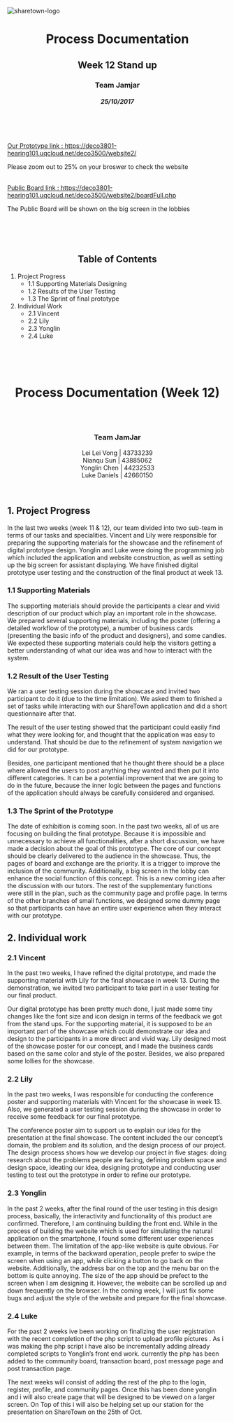 ![sharetown-logo](https://user-images.githubusercontent.com/25241670/29955215-7b4b0072-8f21-11e7-9107-40643d0aad1b.png)

<h1 align="center">Process Documentation</h1>

<h2 align="center">Week 12 Stand up</h2>
<h3 align="center">Team Jamjar</h3>
<h4 align="center"><i>25/10/2017</i></h4>

<br/><br/><br/>


<a href = https://deco3801-hearing101.uqcloud.net/deco3500/website2/>Our Prototype link : https://deco3801-hearing101.uqcloud.net/deco3500/website2/</a>
<p>Please zoom out to 25% on your broswer to check the website</p>
<br/>
<a href = https://deco3801-hearing101.uqcloud.net/deco3500/website2/boardFull.php> Public Board link : https://deco3801-hearing101.uqcloud.net/deco3500/website2/boardFull.php</a>
<p>The Public Board will be shown on the big screen in the lobbies</p>


<br/><br/><br/>

<h2 align="center">Table of Contents</h2>


1. Project Progress	
   * 1.1 Supporting Materials Designing
   * 1.2 Results of the User Testing
   * 1.3 The Sprint of final prototype
2. Individual Work	
   * 2.1 Vincent	
   * 2.2 Lily
   * 2.3 Yonglin	
   * 2.4 Luke	
	
<br><br><br>
<h1 align="center">Process Documentation (Week 12)</h1>
<br/><br/>

<h3 align="center">Team JamJar</h3>
<p align="center">
Lei Lei Vong | 43733239<br/>
Nianqu Sun | 43885062<br/> 
Yonglin Chen | 44232533<br/> 
Luke Daniels | 42660150<br/> 
</p>
<br/>

## 1. Project Progress
In the last two weeks (week 11 & 12), our team divided into two sub-team in terms of our tasks and specialities. Vincent and Lily were responsible for preparing the supporting materials for the showcase and the refinement of digital prototype design. Yonglin and Luke were doing the programming job which included the application and website construction, as well as setting up the big screen for assistant displaying. We have finished digital prototype user testing and the construction of the final product at week 13.  
### 1.1 Supporting Materials
The supporting materials should provide the participants a clear and vivid description of our product which play an important role in the showcase. We prepared several supporting materials, including the poster (offering a detailed workflow of the prototype), a number of business cards (presenting the basic info of the product and designers), and some candies. We expected these supporting materials could help the visitors getting a better understanding of what our idea was and how to interact with the system. 
### 1.2 Result of the User Testing
We ran a user testing session during the showcase and invited two participant to do it (due to the time limitation). We asked them to finished a set of tasks while interacting with our ShareTown application and did a short questionnaire after that. 

The result of the user testing showed that the participant could easily find what they were looking for, and thought that the application was easy to understand. That should be due to the refinement of system navigation we did for our prototype. 

Besides, one participant mentioned that he thought there should be a place where allowed the users to post anything they wanted and then put it into different categories. It can be a potential improvement that we are going to do in the future, because the inner logic between the pages and functions of the application should always be carefully considered and organised. 

### 1.3 The Sprint of the Prototype
The date of exhibition is coming soon. In the past two weeks, all of us are focusing on building the final prototype. Because it is impossible and unnecessary to achieve all functionalities, after a short discussion, we have made a decision about the goal of this prototype. The core of our concept should be clearly delivered to the audience in the showcase. Thus, the pages of board and exchange are the priority. It is a trigger to improve the inclusion of the community. Additionally, a big screen in the lobby can enhance the social function of this concept. This is a new coming idea after the discussion with our tutors. The rest of the supplementary functions were still in the plan, such as the community page and profile page. In terms of the other branches of small functions, we designed some dummy page so that participants can have an entire user experience when they interact with our prototype.

## 2. Individual work
### 2.1 Vincent
In the past two weeks, I have refined the digital prototype, and made the supporting material with Lily for the final showcase in week 13. During the demonstration, we invited two participant to take part in a user testing for our final product. 

Our digital prototype has been pretty much done, I just made some tiny changes like the font size and icon design in terms of the feedback we got from the stand ups. For the supporting material, it is supposed to be an important part of the showcase which could demonstrate our idea and design to the participants in a more direct and vivid way. Lily designed most of the showcase poster for our concept, and I made the business cards based on the same color and style of the poster. Besides, we also prepared some lollies for the showcase.



### 2.2 Lily
In the past two weeks, I was responsible for conducting the conference poster and supporting materials with Vincent for the showcase in week 13. Also, we generated a user testing session during the showcase in order to receive some feedback for our final prototype.

The conference poster aim to support us to explain our idea for the presentation at the final showcase. The content included the our concept’s domain, the problem and its solution, and the design process of our project. The design process shows how we develop our project in five stages: doing research about the problems people are facing, defining problem space and design space, ideating our idea, designing prototype and conducting user testing to test out the prototype in order to refine our prototype.

### 2.3 Yonglin
In the past 2 weeks, after the final round of the user testing in this design process, basically, the interactivity and functionality of this product are confirmed. Therefore, I am continuing building the front end. While in the process of building the website which is used for simulating the natural application on the smartphone, I found some different user experiences between them. The limitation of the app-like website is quite obvious. For example, in terms of the backward operation, people prefer to swipe the screen when using an app, while clicking a button to go back on the website. Additionally, the address bar on the top and the menu bar on the bottom is quite annoying. The size of the app should be prefect to the screen when I am designing it. However, the website can be scrolled up and down frequently on the browser. In the coming week, I will just fix some bugs and adjust the style of the website and prepare for the final showcase.
### 2.4 Luke
For the past 2 weeks ive been working on finalizing the user registration with the recent completion of the php script to upload profile pictures . As i was making the php script i have also be incrementally adding already completed scripts to Yonglin’s front end work. currently the php has been added to the community board, transaction board, post message page and post transaction page.

The next weeks will consist of adding the rest of the php to the login, register, profile, and community pages. Once this has been done yonglin and i will also create page that will be designed to be viewed on a larger screen. On Top of this i will also be helping set up our station for the presentation on ShareTown on the 25th of Oct.






